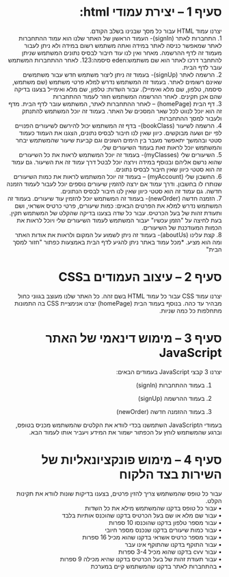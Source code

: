 <div dir="rtl">

<h1>סעיף 1 – יצירת עמודי html:
</h1>
יצרנו עמוד HTML עבור כל מסך שבנינו בשלב הקודם.
<br>
1.	התחברות לאתר (signIn)- העמוד הראשון של האתר שלנו הוא עמוד ההתחברות לאתר שמאפשר כניסה לאתר במידה ואתה משתמש רשום במידה ולא ניתן לעבור מעמוד זה לדף ההרשמה. מאחר ואין לנו עוד חיבור לבסיס נתונים המשתמש שניתן להתחבר דרכו לאתר הוא שם משתמש:eden סיסמה:123. לאחר ההתחברות המשתמש עובר לדף הבית.
<br>
2.	הרשמה לאתר (signUp)- בעמוד זה ניתן ליצור משתמש חדש עבור משתמשים שאינם רשומים לאתר. בעמוד זה המשתמש נדרש למלא פרטי משתמש (שם משתמש, סיסמה, טלפון, שם מלא ואימייל). עבור השדות: טלפון, שם מלא ואימייל בצענו בדיקה שהם אכן תקינים. לאחר ההרשמה המשתמש חוזר לעמוד ההתחברות
<br>
3.	דף הבית (homePage) – לאחר ההתחברות לאתר, המשתמש עובר לדף הבית. מדף זה הוא יוכל לנווט לכל שאר המסכים של האתר. בעמוד זה יוכל המשתמש להתנתק ולעבור למסך ההתחברות.
<br>
4.	הרשמה לשיעור (bookClass)- בדף זה המשתמש יכול להירשם לשיעורים הפנויים לפי יום ושעה מבוקשים. כיוון שאין לנו חיבור לבסיס נתונים, הצגנו את העמוד כעמוד סטטי ובהמשך יתאפשר מעבר בין הימים השונים וגם קביעת שיעור שהמשתמש יבחר והמשתמש יוכל לראות זאת בעמוד השיעורים שלי. 
<br>
5.	השיעורים שלי (myClasses)- בעמוד זה יוכל המשתמש לראות את כל השיעורים שהוא נרשם אליהם ובנוסף במידה וירצה יוכל לבטל דרך עמוד זה את השיעור. גם עמוד זה הוא סטטי כיוון שאין חיבור לבסיס נתונים.
<br>
6.	החשבון שלי (myAccount) – בעמוד זה יוכל המשתמש לראות את כמות השיעורים שנותרו לו בחשבון. ודרך עמוד אם ירצה להזמין שיעורים נוספים יוכל לעבור לעמוד הזמנה חדשה. גם עמוד זה הוא סטטי כיוון שאין לנו חיבור לבסיס הנתונים.
<br>
7.	הזמנה חדשה (newOrder)- בעמוד זה המשתמש יוכל להזמין עוד שיעורים. בעמוד זה המשתמש נדרש למלא את הפרטים הבאים: כמות שיעורים, פרטי כרטיס אשראי, ושם ותעודת זהות של בעל הכרטיס. עבור כל שדה בצענו בדיקה שהקלט של המשתמש תקין. בעת לחיצה על "הזמן עכשיו" יעבור המשתמש לעמוד השיעורים שלי ויוכל לראות את הכמות המעודכנת של השיעורים. 
<br>
8.	קצת עלינו (aboutUs)- בעמוד זה ניתן לשמוע על המקום ולראות את אודות האתר ומה הוא מציע.
*מכל עמוד באתר ניתן להגיע לדף הבית באמצעות כפתור "חזור למסך הבית"

<h1>סעיף 2 – עיצוב העמודים בCSS 
</h1>
יצרנו עמוד CSS עבור כל עמוד HTML בשם זהה. כל האתר שלנו מעוצב בגווני כחול מבהיר עד כהה. בנוסף בעמוד הבית (homePage) יצרנו אנימציית CSS בה התמונות מתחלפות כל כמה שניות. 

<h1>סעיף 3 – מימוש דינאמי של האתר JavaScript
</h1>

יצרנו 3 קבצי JavaScript בעמודים הבאים:

1.	בעמוד ההתחברות (signIn)

2.	בעמוד ההרשמה (signUp)

3.	בעמוד ההזמנה חדשה (newOrder)

בעמודי הJavaScript השתמשנו בכדי לוודא את הקלטים שהמשתמש מכניס בטופס, וברגע שהמשתמש לוחץ על הכפתור ישמור את המידע ויעביר אותו לעמוד הבא.

<h1>סעיף 4 – מימוש פונקציונאליות של השירות בצד הלקוח
</h1>

עבור כל טופס שהמשתמש צריך להזין פרטים, בצענו בדיקות שונות לוודא את תקינות הקלט.
<br>
•	עבור כל טופס בדקנו שהמשתמש מילא את כל השדות
<br>
•	עבור שם מלא או שם בעל הכרטיס בדקנו שהוכנס אותיות בלבד
<br>
•	עבור מספר טלפון בדקנו שהוכנסו 10 ספרות
<br>
•	עבור כמות שיעורים בדקנו שנכנס מספר חיובי 
<br>
•	עבור מספר כרטיס אשראי בדקנו שהוא מכיל 16 ספרות
<br>
•	עבור התוקף בדקנו שהתוקף אינו עבר 
<br>
•	עבור cvv בדקנו שהוא מכיל 3-4 ספרות
<br>
•	עבור תעודת זהות של בעל הכרטיס בדקנו שהיא מכילה 9 ספרות
<br>
•	בהתחברות לאתר בדקנו שהמשתמש קיים במערכת

</div>
